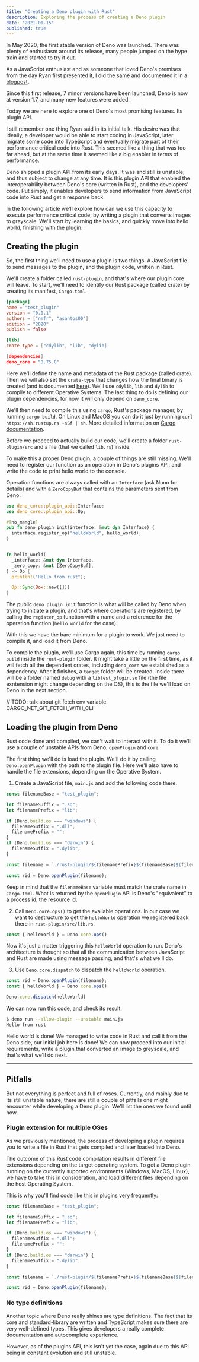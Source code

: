 ```yaml
---
title: "Creating a Deno plugin with Rust"
description: Exploring the process of creating a Deno plugin
date: "2021-01-15"
published: true
---
```


In May 2020, the first stable version of Deno was launched. There was plenty of enthusiasm around its release, many people jumped on the hype train and started to try it out.

As a JavaScript enthusiast and as someone that loved Deno's premises from the day Ryan first presented it, I did the same and documented it in a [blogpost]().

Since this first release, 7 minor versions have been launched, Deno is now at version 1.7, and many new features were added.

Today we are here to explore one of Deno's most promising features. Its plugin API.

I still remember one thing Ryan said in its initial talk.
His desire was that ideally, a developer would be able to start coding in JavaScript, later migrate some code into TypeScript and eventually migrate part of their performance critical code into Rust. This seemed like a thing that was too far ahead, but at the same time it seemed like a big enabler in terms of performance.

Deno shipped a plugin API from its early days. It was and still is unstable, and thus subject to change at any time. It is this plugin API that enabled the interoperability between Deno's core (written in Rust), and the developers' code. Put simply, it enables developers to send information from JavaScript code into Rust and get a response back.

In the following article we'll explore how can we use this capacity to execute performance critical code, by writing a plugin that converts images to grayscale. We'll start by learning the basics, and quickly move into hello world, finishing with the plugin.

## Creating the plugin

So, the first thing we'll need to use a plugin is two things. A JavaScript file to send messages to the plugin, and the plugin code, written in Rust.

We'll create a folder called `rust-plugin`, and that's where our plugin core will leave. To start, we'll need to identify our Rust package (called crate) by creating its manifest, `Cargo.toml`.

```toml
[package]
name = "test_plugin"
version = "0.0.1"
authors = ["nmfr", "asantos00"]
edition = "2020"
publish = false

[lib]
crate-type = ["cdylib", "lib", "dylib]

[dependencies]
deno_core = "0.75.0"
```

Here we'll define the name and metadata of the Rust package (called crate). Then we will also set the `crate-type` that changes how the final binary is created (and is documented [here](https://doc.rust-lang.org/reference/linkage.html)). We'll use `cdylib`, `lib` and `dylib` to compile to different Operative Systems. The last thing to do is defining our plugin dependencies, for now it will only depend on `deno_core`.

We'll then need to compile this using `cargo`, Rust's package manager, by running `cargo build`. On Linux and MacOS you can do it just by running `curl https://sh.rustup.rs -sSf | sh`. More detailed information on [Cargo documentation](https://doc.rust-lang.org/cargo/getting-started/installation.html).

Before we proceed to actually build our code, we'll create a folder `rust-plugin/src` and a file (that we called `lib.rs`) inside.

To make this a proper Deno plugin, a couple of things are still missing. We'll need to register our function as an operation in Deno's plugins API, and write the code to print hello world to the console.

Operation functions are always called with an `Interface` (ask Nuno for details) and with a `ZeroCopyBuf` that contains the parameters sent from Deno.

```rs
use deno_core::plugin_api::Interface;
use deno_core::plugin_api::Op;

#[no_mangle]
pub fn deno_plugin_init(interface: &mut dyn Interface) {
  interface.register_op("helloWorld", hello_world);
}


fn hello_world(
  _interface: &mut dyn Interface,
  _zero_copy: &mut [ZeroCopyBuf],
) -> Op {
  println!("Hello from rust");

  Op::Sync(Box::new([]))
}
```

The public `deno_plugin_init` function is what will be called by Deno when trying to initiate a plugin, and that's where operations are registered, by calling the `register_op` function with a name and a reference for the operation function (`hello_world` for the case).

With this we have the bare minimum for a plugin to work. We just need to compile it, and load it from Deno.

To compile the plugin, we'll use Cargo again, this time by running `cargo build` inside the `rust-plugin` folder.
It might take a little on the first time, as it will fetch all the dependent crates, including `deno_core` we established as a dependency. After it finishes, a `target` folder will be created. Inside there will be a folder named `debug` with a `libtest_plugin.so` file (the file exntension might change depending on the OS), this is the file we'll load on Deno in the next section.

// TODO: talk about git fetch env variable CARGO_NET_GIT_FETCH_WITH_CLI

## Loading the plugin from Deno

Rust code done and compiled, we can't wait to interact with it. To do it we'll use a couple of unstable APIs from Deno, `openPlugin` and `core`.

The first thing we'll do is load the plugin. We'll do it by calling `Deno.openPlugin` with the path to the plugin file. Here we'll also have to handle the file extensions, depending on the Operative System.

1. Create a JavaScript file, `main.js` and add the following code there.

```ts
const filenameBase = "test_plugin";

let filenameSuffix = ".so";
let filenamePrefix = "lib";

if (Deno.build.os === "windows") {
  filenameSuffix = ".dll";
  filenamePrefix = "";
}
if (Deno.build.os === "darwin") {
  filenameSuffix = ".dylib";
}

const filename = `./rust-plugin/${filenamePrefix}${filenameBase}${filenameSuffix}`;

const rid = Deno.openPlugin(filename);
```

Keep in mind that the `filenameBase` variable must match the crate name in `Cargo.toml`. What is returned by the `openPlugin` API is Deno's "equivalent" to a process id, the resource id.

2. Call `Deno.core.ops()` to get the available operations. In our case we want to destructure to get the `helloWorld` operation we registered back there in `rust-plugin/src/lib.rs`.

```ts
const { helloWorld } = Deno.core.ops()
```

Now it's just a matter triggering this `helloWorld` operation to run. Deno's architecture is thought so that all the communication between JavaScript and Rust are made using message passing, and that's what we'll do.

3. Use `Deno.core.dispatch` to dispatch the `helloWorld` operation.

```ts
const rid = Deno.openPlugin(filename);
const { helloWorld } = Deno.core.ops()

Deno.core.dispatch(helloWorld)
```

We can now run this code, and check its result.

```bash
$ deno run --allow-plugin --unstable main.js
Hello from rust
```

Hello world is done! We managed to write code in Rust and call it from the Deno side, our initial job here is done! We can now proceed into our initial requirements, write a plugin that converted an image to greyscale, and that's what we'll do next.


_______________________


## Pitfalls

But not everything is perfect and full of roses. Currently, and mainly due to its still unstable nature, there are still a couple of pitfalls one might encounter while developing a Deno plugin. We'll list the ones we found until now.

### Plugin extension for multiple OSes

As we previously mentioned, the process of developing a plugin requires you to write a file in Rust that gets compiled and later loaded into Deno.

The outcome of this Rust code compilation results in different file extensions depending on the target operating system. To get a Deno plugin running on the currently suported environments (Windows, MacOS, Linux), we have to take this in consideration, and load different files depending on the host Operating System.

This is why you'll find code like this in plugins very frequently:

```ts
const filenameBase = "test_plugin";

let filenameSuffix = ".so";
let filenamePrefix = "lib";

if (Deno.build.os === "windows") {
  filenameSuffix = ".dll";
  filenamePrefix = "";
}
if (Deno.build.os === "darwin") {
  filenameSuffix = ".dylib";
}

const filename = `./rust-plugin/${filenamePrefix}${filenameBase}${filenameSuffix}`;

const rid = Deno.openPlugin(filename);
```

### No type definitions

Another topic where Deno really shines are type definitions. The fact that its core and standard-library are written and TypeScript makes sure there are very well-defined types. This gives developers a really complete documentation and autocomplete experience.

However, as of the plugins API, this isn't yet the case, again due to this API being in constant evolution and still unstable.
